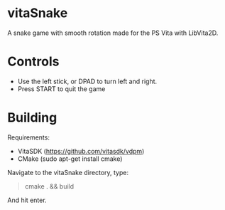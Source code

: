 # vitaSnake
A snake game with smooth rotation made for the PS Vita with LibVita2D.

# Controls
* Use the left stick, or DPAD to turn left and right.
* Press START to quit the game

# Building
Requirements:
* VitaSDK (https://github.com/vitasdk/vdpm)  
* CMake (sudo apt-get install cmake)

Navigate to the vitaSnake directory, type:
> cmake . && build

And hit enter.
